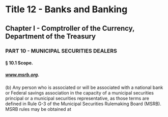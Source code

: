 
# Title 12 - Banks and Banking
## Chapter I - Comptroller of the Currency, Department of the Treasury
### PART 10 - MUNICIPAL SECURITIES DEALERS
#### § 10.1 Scope.
##### www.msrb.org.

(b) Any person who is associated or will be associated with a national bank or Federal savings association in the capacity of a municipal securities principal or a municipal securities representative, as those terms are defined in Rule G-3 of the Municipal Securities Rulemaking Board (MSRB). MSRB rules may be obtained at
